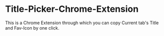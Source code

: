 # Title-Picker-Chrome-Extension
This is a Chrome Extension through which you can copy Current tab's Title and Fav-Icon by one click.
